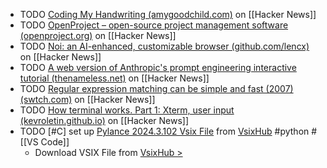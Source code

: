- TODO [Coding My Handwriting (amygoodchild.com)](https://news.ycombinator.com/item?id=40408291) on [[Hacker News]]
- TODO [OpenProject – open-source project management software (openproject.org)](https://news.ycombinator.com/item?id=40399577) on [[Hacker News]]
- TODO [Noi: an AI-enhanced, customizable browser (github.com/lencx)](https://news.ycombinator.com/item?id=40399923) on [[Hacker News]]
- TODO [A web version of Anthropic's prompt engineering interactive tutorial (thenameless.net)](https://news.ycombinator.com/item?id=40395057) on [[Hacker News]]
- TODO [Regular expression matching can be simple and fast (2007) (swtch.com)](https://news.ycombinator.com/item?id=40422997) on [[Hacker News]]
- TODO [How terminal works. Part 1: Xterm, user input (kevroletin.github.io)](https://news.ycombinator.com/item?id=40419325) on [[Hacker News]]
- TODO [#C] set up [Pylance 2024.3.102 Vsix File](https://www.vsixhub.com/vsix/136403/) from [VsixHub](https://www.vsixhub.com/) #python #[[VS Code]]
	- Download VSIX File from [VsixHub >](https://www.vsixhub.com/go.php?post_id=136403&app_id=364d2426-116a-433a-a5d8-a5098dc3afbd&s=4WQQGbtOYWGK2&link=https%3A%2F%2Ff2.vsixhub.com%2Ffile.php%3Fversion%3D2024.3.102%26ext_name%3Dvscode-pylance)